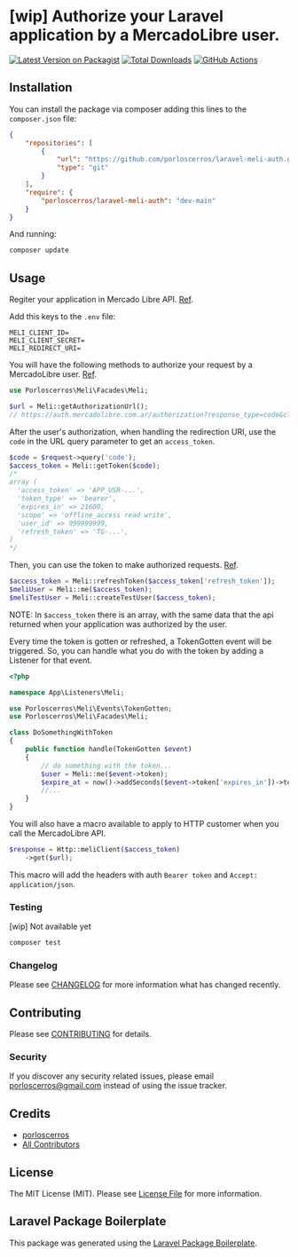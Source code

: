 # [wip] Authorize your Laravel application by a MercadoLibre user.

[![Latest Version on Packagist](https://img.shields.io/packagist/v/porloscerros/laravel-meli.svg?style=flat-square)](https://packagist.org/packages/porloscerros/laravel-meli)
[![Total Downloads](https://img.shields.io/packagist/dt/porloscerros/laravel-meli.svg?style=flat-square)](https://packagist.org/packages/porloscerros/laravel-meli)
[![GitHub Actions](https://github.com/porloscerros/laravel-meli/actions/workflows/main.yml/badge.svg)]()

 

## Installation

You can install the package via composer adding this lines to the `composer.json` file:

```json
{
    "repositories": [
        {
            "url": "https://github.com/porloscerros/laravel-meli-auth.git",
            "type": "git"
        }
    ],
    "require": {
        "porloscerros/laravel-meli-auth": "dev-main"
    }
}
```
And running:
```bash
composer update
```

## Usage

Regiter your application in Mercado Libre API. [Ref](https://developers.mercadolibre.com.ar/es_ar/registra-tu-aplicacion).

Add this keys to the `.env` file:
```dotenv
MELI_CLIENT_ID=
MELI_CLIENT_SECRET=
MELI_REDIRECT_URI=
```

You will have the following methods to authorize your request by a MercadoLibre user. [Ref](https://developers.mercadolibre.com.ar/es_ar/autenticacion-y-autorizacion#Autenticaci%C3%B3n).
```php
use Porloscerros\Meli\Facades\Meli;

$url = Meli::getAuthorizationUrl(); 
// https://auth.mercadolibre.com.ar/authorization?response_type=code&client_id=MELI_CLIENT_ID&redirect_uri=MELI_REDIRECT_URI
```
After the user's authorization, when handling the redirection URI, use the `code` in the URL query parameter to get an `access_token`.
```php
$code = $request->query('code');
$access_token = Meli::getToken($code);
/*
array (
  'access_token' => 'APP_USR-...',
  'token_type' => 'bearer',
  'expires_in' => 21600,
  'scope' => 'offline_access read write',
  'user_id' => 999999999,
  'refresh_token' => 'TG-...',
)
*/
```

Then, you can use the token to make authorized requests. [Ref](https://developers.mercadolibre.com.ar/es_ar/autenticacion-y-autorizacion#Enviar-access-token-por-header).
```php
$access_token = Meli::refreshToken($access_token['refresh_token']);
$meliUser = Meli::me($access_token);
$meliTestUser = Meli::createTestUser($access_token);
```
NOTE: In `$access_token` there is an array, with the same data that the api returned when your application was authorized by the user.


Every time the token is gotten or refreshed, a TokenGotten event will be triggered. So, you can handle what you do with the token by adding a Listener for that event.

```php
<?php

namespace App\Listeners\Meli;

use Porloscerros\Meli\Events\TokenGotten;
use Porloscerros\Meli\Facades\Meli;

class DoSomethingWithToken
{
    public function handle(TokenGotten $event)
    {
        // do something with the token...
        $user = Meli::me($event->token);
        $expire_at = now()->addSeconds($event->token['expires_in'])->toDateTimeString();
        //...
    }
}
```

You will also have a macro available to apply to HTTP customer when you call the MercadoLibre API.
```php
$response = Http::meliClient($access_token)
    ->get($url);
```
This macro will add the headers with auth `Bearer token` and `Accept: application/json`.

### Testing

[wip] Not available yet
```bash
composer test
```

### Changelog

Please see [CHANGELOG](CHANGELOG.md) for more information what has changed recently.

## Contributing

Please see [CONTRIBUTING](CONTRIBUTING.md) for details.

### Security

If you discover any security related issues, please email porloscerros@gmail.com instead of using the issue tracker.

## Credits

-   [porloscerros](https://github.com/porloscerros)
-   [All Contributors](../../contributors)

## License

The MIT License (MIT). Please see [License File](LICENSE.md) for more information.

## Laravel Package Boilerplate

This package was generated using the [Laravel Package Boilerplate](https://laravelpackageboilerplate.com).
